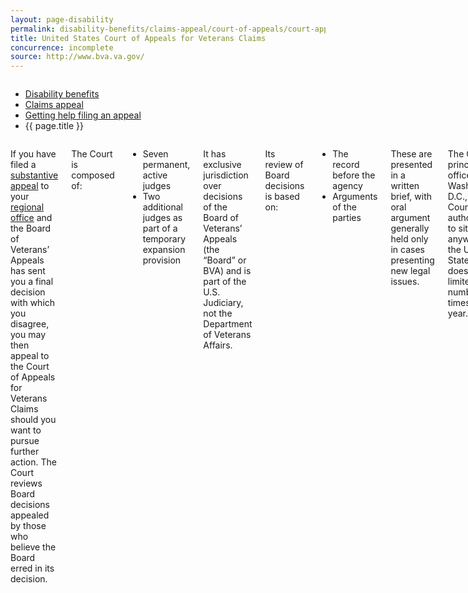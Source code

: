 ```yaml
---
layout: page-disability
permalink: disability-benefits/claims-appeal/court-of-appeals/court-appeals-veterans-claims/index.html
title: United States Court of Appeals for Veterans Claims
concurrence: incomplete
source: http://www.bva.va.gov/
---
```


<div class="splash" markdown="0">
<div class="row" markdown="0">
<div class="small-12 columns" markdown="0">

<ul class="breadcrumbs" role="menubar" aria-label="Primary">
<li class="parent"><a href="{{ site.url }}/disability-benefits/">Disability benefits</a></li>
<li class="parent"><a href="{{ site.url }}/disability-benefits/claims-appeal/">Claims appeal</a></li>
<li class="parent"><a href="{{ site.url }}/disability-benefits/claims-appeal/court-of-appeals/">Getting help filing an appeal</a></li>
<li class="active">{{ page.title }}</li>
</ul>

</div>
</div>
</div>

<div class="main" role="main" markdown="0">
<div class="section one" markdown="0">
<div class="primary" markdown="0">
<div class="row" markdown="0">
<div class="small-12 columns" markdown="1">

If you have filed a [substantive appeal](http://www.va.gov/vaforms/va/pdf/VA9.pdf) to your [regional office](http://www.benefits.va.gov/benefits/offices.asp) and the Board of Veterans’ Appeals has sent you a final decision with which you disagree, you may then appeal to the Court of Appeals for Veterans Claims should you want to pursue further action. The Court reviews Board decisions appealed by those who believe the Board erred in its decision.

The Court is composed of:
- Seven permanent, active judges
- Two additional judges as part of a temporary expansion provision

It has exclusive jurisdiction over decisions of the Board of Veterans’ Appeals (the “Board” or BVA) and is part of the U.S. Judiciary, not the Department of Veterans Affairs. 

Its review of Board decisions is based on:
- The record before the agency
- Arguments of the parties

These are presented in a written brief, with oral argument generally held only in cases presenting new legal issues. 

The Court’s principal office is in Washington, D.C., but the Court is authorized to sit anywhere in the United States and does so a limited number of times each year. 

You must have a final decision from the Board of Veterans’ Appeals, not the regional office, before you can appeal to this Court.


</div>
</div>

</div>
